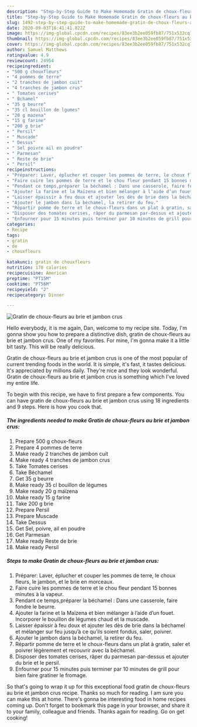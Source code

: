 ```yaml
---
description: "Step-by-Step Guide to Make Homemade Gratin de choux-fleurs au brie et jambon crus"
title: "Step-by-Step Guide to Make Homemade Gratin de choux-fleurs au brie et jambon crus"
slug: 1492-step-by-step-guide-to-make-homemade-gratin-de-choux-fleurs-au-brie-et-jambon-crus
date: 2020-09-03T16:41:41.822Z
image: https://img-global.cpcdn.com/recipes/83ee3b2ee059fb87/751x532cq70/gratin-de-choux-fleurs-au-brie-et-jambon-crus-photo-principale-de-la-recette.jpg
thumbnail: https://img-global.cpcdn.com/recipes/83ee3b2ee059fb87/751x532cq70/gratin-de-choux-fleurs-au-brie-et-jambon-crus-photo-principale-de-la-recette.jpg
cover: https://img-global.cpcdn.com/recipes/83ee3b2ee059fb87/751x532cq70/gratin-de-choux-fleurs-au-brie-et-jambon-crus-photo-principale-de-la-recette.jpg
author: Samuel Matthews
ratingvalue: 4.9
reviewcount: 24954
recipeingredient:
- "500 g chouxfleurs"
- "4 pommes de terre"
- "2 tranches de jambon cuit"
- "4 tranches de jambon crus"
- " Tomates cerises"
- " Bchamel"
- "35 g beurre"
- "35 cl bouillon de lgumes"
- "20 g mazena"
- "15 g farine"
- "200 g brie"
- " Persil"
- " Muscade"
- " Dessus"
- " Sel poivre ail en poudre"
- " Parmesan"
- " Reste de brie"
- " Persil"
recipeinstructions:
- "Préparer: Laver, éplucher et couper les pommes de terre, le choux fleurs, le jambon, et le brie en morceaux."
- "Faire cuire les pommes de terre et le chou fleur pendant 15 bonnes minutes à la vapeur."
- "Pendant ce temps,préparer la béchamel : Dans une casserole, faire fondre le beurre."
- "Ajouter la farine et la Maïzena et bien mélanger à l’aide d’un fouet. Incorporer le bouillon de légumes chaud et la muscade."
- "Laisser épaissir à feu doux et ajouter les dès de brie dans la béchamel et mélanger sur feu jusqu’à ce qu’ils soient fondus, saler, poivrer."
- "Ajouter le jambon dans la béchamel, la retirer du feu."
- "Répartir pomme de terre et le choux-fleurs dans un plat à gratin, saler et poivrer légèrement et recouvrir avec la béchamel."
- "Disposer des tomates cerises, râper du parmesan par-dessus et ajouter du brie et le persil."
- "Enfourner pour 15 minutes puis terminer par 10 minutes de grill pour bien faire gratiner le fromage."
categories:
- Recipe
tags:
- gratin
- de
- chouxfleurs

katakunci: gratin de chouxfleurs 
nutrition: 170 calories
recipecuisine: American
preptime: "PT15M"
cooktime: "PT56M"
recipeyield: "2"
recipecategory: Dinner

---
```



![Gratin de choux-fleurs au brie et jambon crus](https://img-global.cpcdn.com/recipes/83ee3b2ee059fb87/751x532cq70/gratin-de-choux-fleurs-au-brie-et-jambon-crus-photo-principale-de-la-recette.jpg)

Hello everybody, it is me again, Dan, welcome to my recipe site. Today, I'm gonna show you how to prepare a distinctive dish, gratin de choux-fleurs au brie et jambon crus. One of my favorites. For mine, I'm gonna make it a little bit tasty. This will be really delicious.

Gratin de choux-fleurs au brie et jambon crus is one of the most popular of current trending foods in the world. It is simple, it's fast, it tastes delicious. It's appreciated by millions daily. They're nice and they look wonderful. Gratin de choux-fleurs au brie et jambon crus is something which I've loved my entire life.




To begin with this recipe, we have to first prepare a few components. You can have gratin de choux-fleurs au brie et jambon crus using 18 ingredients and 9 steps. Here is how you cook that.

<!--inarticleads1-->

##### The ingredients needed to make Gratin de choux-fleurs au brie et jambon crus:

1. Prepare 500 g choux-fleurs
1. Prepare 4 pommes de terre
1. Make ready 2 tranches de jambon cuit
1. Make ready 4 tranches de jambon crus
1. Take  Tomates cerises
1. Take  Béchamel
1. Get 35 g beurre
1. Make ready 35 cl bouillon de légumes
1. Make ready 20 g maïzena
1. Make ready 15 g farine
1. Take 200 g brie
1. Prepare  Persil
1. Prepare  Muscade
1. Take  Dessus
1. Get  Sel, poivre, ail en poudre
1. Get  Parmesan
1. Make ready  Reste de brie
1. Make ready  Persil




<!--inarticleads2-->

##### Steps to make Gratin de choux-fleurs au brie et jambon crus:

1. Préparer: Laver, éplucher et couper les pommes de terre, le choux fleurs, le jambon, et le brie en morceaux.
1. Faire cuire les pommes de terre et le chou fleur pendant 15 bonnes minutes à la vapeur.
1. Pendant ce temps,préparer la béchamel : Dans une casserole, faire fondre le beurre.
1. Ajouter la farine et la Maïzena et bien mélanger à l’aide d’un fouet. Incorporer le bouillon de légumes chaud et la muscade.
1. Laisser épaissir à feu doux et ajouter les dès de brie dans la béchamel et mélanger sur feu jusqu’à ce qu’ils soient fondus, saler, poivrer.
1. Ajouter le jambon dans la béchamel, la retirer du feu.
1. Répartir pomme de terre et le choux-fleurs dans un plat à gratin, saler et poivrer légèrement et recouvrir avec la béchamel.
1. Disposer des tomates cerises, râper du parmesan par-dessus et ajouter du brie et le persil.
1. Enfourner pour 15 minutes puis terminer par 10 minutes de grill pour bien faire gratiner le fromage.




So that's going to wrap it up for this exceptional food gratin de choux-fleurs au brie et jambon crus recipe. Thanks so much for reading. I am sure you can make this at home. There's gonna be interesting food in home recipes coming up. Don't forget to bookmark this page in your browser, and share it to your family, colleague and friends. Thanks again for reading. Go on get cooking!
